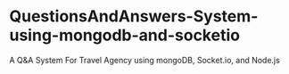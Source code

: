 # QuestionsAndAnswers-System-using-mongodb-and-socketio
A Q&amp;A System For Travel Agency using mongoDB, Socket.io, and Node.js

